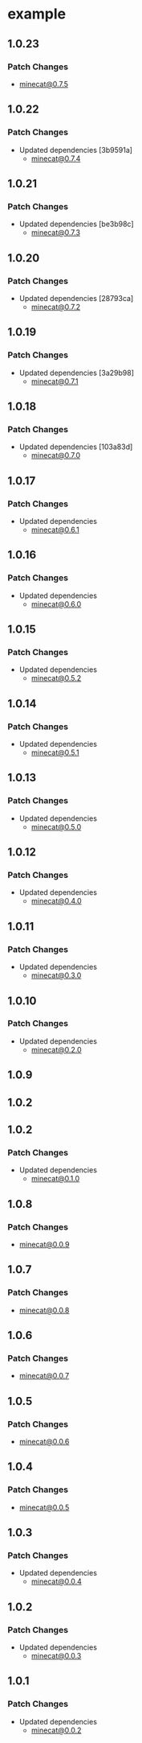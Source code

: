 # example

## 1.0.23

### Patch Changes

- minecat@0.7.5

## 1.0.22

### Patch Changes

- Updated dependencies [3b9591a]
  - minecat@0.7.4

## 1.0.21

### Patch Changes

- Updated dependencies [be3b98c]
  - minecat@0.7.3

## 1.0.20

### Patch Changes

- Updated dependencies [28793ca]
  - minecat@0.7.2

## 1.0.19

### Patch Changes

- Updated dependencies [3a29b98]
  - minecat@0.7.1

## 1.0.18

### Patch Changes

- Updated dependencies [103a83d]
  - minecat@0.7.0

## 1.0.17

### Patch Changes

- Updated dependencies
  - minecat@0.6.1

## 1.0.16

### Patch Changes

- Updated dependencies
  - minecat@0.6.0

## 1.0.15

### Patch Changes

- Updated dependencies
  - minecat@0.5.2

## 1.0.14

### Patch Changes

- Updated dependencies
  - minecat@0.5.1

## 1.0.13

### Patch Changes

- Updated dependencies
  - minecat@0.5.0

## 1.0.12

### Patch Changes

- Updated dependencies
  - minecat@0.4.0

## 1.0.11

### Patch Changes

- Updated dependencies
  - minecat@0.3.0

## 1.0.10

### Patch Changes

- Updated dependencies
  - minecat@0.2.0

## 1.0.9

## 1.0.2

## 1.0.2

### Patch Changes

- Updated dependencies
  - minecat@0.1.0

## 1.0.8

### Patch Changes

- minecat@0.0.9

## 1.0.7

### Patch Changes

- minecat@0.0.8

## 1.0.6

### Patch Changes

- minecat@0.0.7

## 1.0.5

### Patch Changes

- minecat@0.0.6

## 1.0.4

### Patch Changes

- minecat@0.0.5

## 1.0.3

### Patch Changes

- Updated dependencies
  - minecat@0.0.4

## 1.0.2

### Patch Changes

- Updated dependencies
  - minecat@0.0.3

## 1.0.1

### Patch Changes

- Updated dependencies
  - minecat@0.0.2
